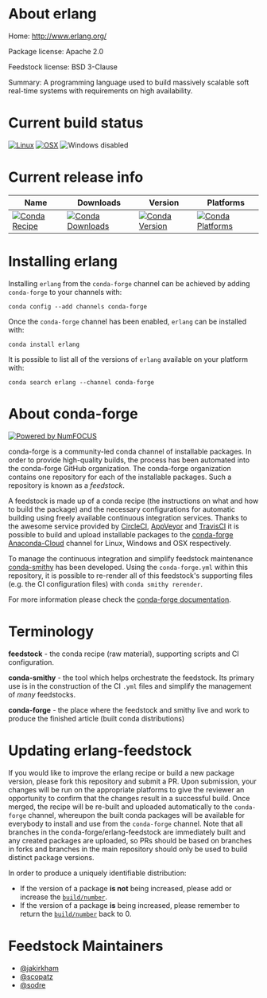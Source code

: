 <!--
# -*- mode: jinja -*-
-->

About erlang
============

Home: http://www.erlang.org/

Package license: Apache 2.0

Feedstock license: BSD 3-Clause

Summary: A programming language used to build massively scalable soft real-time systems with requirements on high availability.



Current build status
====================

[![Linux](https://img.shields.io/circleci/project/github/conda-forge/erlang-feedstock/master.svg?label=Linux)](https://circleci.com/gh/conda-forge/erlang-feedstock)
[![OSX](https://img.shields.io/travis/conda-forge/erlang-feedstock/master.svg?label=macOS)](https://travis-ci.org/conda-forge/erlang-feedstock)
![Windows disabled](https://img.shields.io/badge/Windows-disabled-lightgrey.svg)

Current release info
====================

| Name | Downloads | Version | Platforms |
| --- | --- | --- | --- |
| [![Conda Recipe](https://img.shields.io/badge/recipe-erlang-green.svg)](https://anaconda.org/conda-forge/erlang) | [![Conda Downloads](https://img.shields.io/conda/dn/conda-forge/erlang.svg)](https://anaconda.org/conda-forge/erlang) | [![Conda Version](https://img.shields.io/conda/vn/conda-forge/erlang.svg)](https://anaconda.org/conda-forge/erlang) | [![Conda Platforms](https://img.shields.io/conda/pn/conda-forge/erlang.svg)](https://anaconda.org/conda-forge/erlang) |

Installing erlang
=================

Installing `erlang` from the `conda-forge` channel can be achieved by adding `conda-forge` to your channels with:

```
conda config --add channels conda-forge
```

Once the `conda-forge` channel has been enabled, `erlang` can be installed with:

```
conda install erlang
```

It is possible to list all of the versions of `erlang` available on your platform with:

```
conda search erlang --channel conda-forge
```


About conda-forge
=================

[![Powered by NumFOCUS](https://img.shields.io/badge/powered%20by-NumFOCUS-orange.svg?style=flat&colorA=E1523D&colorB=007D8A)](http://numfocus.org)

conda-forge is a community-led conda channel of installable packages.
In order to provide high-quality builds, the process has been automated into the
conda-forge GitHub organization. The conda-forge organization contains one repository
for each of the installable packages. Such a repository is known as a *feedstock*.

A feedstock is made up of a conda recipe (the instructions on what and how to build
the package) and the necessary configurations for automatic building using freely
available continuous integration services. Thanks to the awesome service provided by
[CircleCI](https://circleci.com/), [AppVeyor](https://www.appveyor.com/)
and [TravisCI](https://travis-ci.org/) it is possible to build and upload installable
packages to the [conda-forge](https://anaconda.org/conda-forge)
[Anaconda-Cloud](https://anaconda.org/) channel for Linux, Windows and OSX respectively.

To manage the continuous integration and simplify feedstock maintenance
[conda-smithy](https://github.com/conda-forge/conda-smithy) has been developed.
Using the ``conda-forge.yml`` within this repository, it is possible to re-render all of
this feedstock's supporting files (e.g. the CI configuration files) with ``conda smithy rerender``.

For more information please check the [conda-forge documentation](https://conda-forge.org/docs/).

Terminology
===========

**feedstock** - the conda recipe (raw material), supporting scripts and CI configuration.

**conda-smithy** - the tool which helps orchestrate the feedstock.
                   Its primary use is in the construction of the CI ``.yml`` files
                   and simplify the management of *many* feedstocks.

**conda-forge** - the place where the feedstock and smithy live and work to
                  produce the finished article (built conda distributions)


Updating erlang-feedstock
=========================

If you would like to improve the erlang recipe or build a new
package version, please fork this repository and submit a PR. Upon submission,
your changes will be run on the appropriate platforms to give the reviewer an
opportunity to confirm that the changes result in a successful build. Once
merged, the recipe will be re-built and uploaded automatically to the
`conda-forge` channel, whereupon the built conda packages will be available for
everybody to install and use from the `conda-forge` channel.
Note that all branches in the conda-forge/erlang-feedstock are
immediately built and any created packages are uploaded, so PRs should be based
on branches in forks and branches in the main repository should only be used to
build distinct package versions.

In order to produce a uniquely identifiable distribution:
 * If the version of a package **is not** being increased, please add or increase
   the [``build/number``](https://conda.io/docs/user-guide/tasks/build-packages/define-metadata.html#build-number-and-string).
 * If the version of a package **is** being increased, please remember to return
   the [``build/number``](https://conda.io/docs/user-guide/tasks/build-packages/define-metadata.html#build-number-and-string)
   back to 0.

Feedstock Maintainers
=====================

* [@jakirkham](https://github.com/jakirkham/)
* [@scopatz](https://github.com/scopatz/)
* [@sodre](https://github.com/sodre/)

